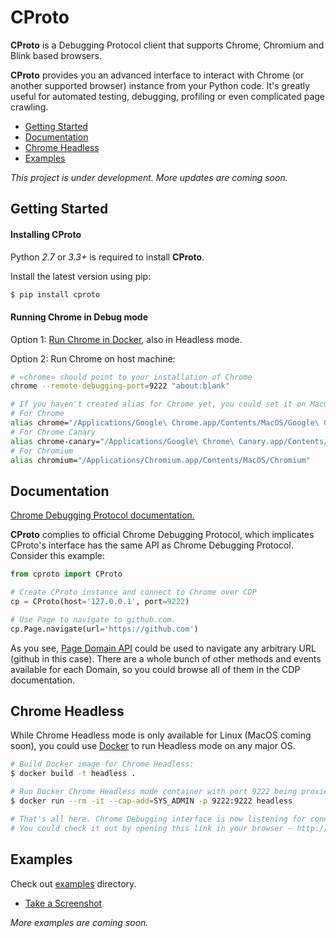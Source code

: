 # CProto

**CProto** is a Debugging Protocol client that supports Chrome, Chromium and Blink based browsers.

**CProto** provides you an advanced interface to interact with Chrome (or another supported browser) instance from your Python code.
It's greatly useful for automated testing, debugging, profiling or even complicated page crawling.

- [Getting Started](#getting-started)
- [Documentation](#documentation)
- [Chrome Headless](#chrome-headless)
- [Examples](#examples)

*This project is under development. More updates are coming soon.*

## Getting Started

#### Installing CProto

Python *2.7* or *3.3+* is required to install **CProto**.

Install the latest version using pip:

```sh
$ pip install cproto
```

#### Running Chrome in Debug mode

Option 1: [Run Chrome in Docker](#chrome-headless), also in Headless mode.

Option 2: Run Chrome on host machine:

```sh
# «chrome» should point to your installation of Chrome
chrome --remote-debugging-port=9222 "about:blank"

# If you haven't created alias for Chrome yet, you could set it on MacOS like that:
# For Chrome
alias chrome="/Applications/Google\ Chrome.app/Contents/MacOS/Google\ Chrome"
# For Chrome Canary
alias chrome-canary="/Applications/Google\ Chrome\ Canary.app/Contents/MacOS/Google\ Chrome\ Canary"
# For Chromium
alias chromium="/Applications/Chromium.app/Contents/MacOS/Chromium"
```

## Documentation

[Chrome Debugging Protocol documentation.](https://chromedevtools.github.io/devtools-protocol/)

**CProto** complies to official Chrome Debugging Protocol, which implicates CProto's interface has the same API as Chrome Debugging Protocol. Consider this example:

```python
from cproto import CProto

# Create CProto instance and connect to Chrome over CDP
cp = CProto(host='127.0.0.1', port=9222)

# Use Page to navigate to github.com.
cp.Page.navigate(url='https://github.com')
```

As you see, [Page Domain API](https://chromedevtools.github.io/devtools-protocol/tot/Page/) could be used to navigate any arbitrary URL (github in this case). There are a whole bunch of other methods and events available for each Domain, so you could browse all of them in the CDP documentation.

## Chrome Headless

While Chrome Headless mode is only available for Linux (MacOS coming soon), you could use [Docker](https://www.docker.com/) to run Headless mode on any major OS.

```sh
# Build Docker image for Chrome Headless:
$ docker build -t headless .

# Run Docker Chrome Headless mode container with port 9222 being proxied to the host machine:
$ docker run --rm -it --cap-add=SYS_ADMIN -p 9222:9222 headless

# That's all here. Chrome Debugging interface is now listening for connections.
# You could check it out by opening this link in your browser – http://localhost:9222.
```

## Examples

Check out [examples](https://github.com/asyne/cproto/tree/master/examples) directory.

- [Take a Screenshot](https://github.com/asyne/cproto/blob/master/examples/screenshot.py)

*More examples are coming soon.*
